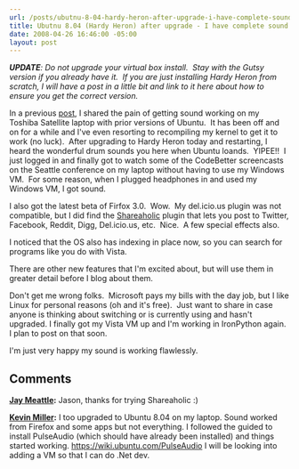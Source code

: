 ```yaml
---
url: /posts/ubutnu-8-04-hardy-heron-after-upgrade-i-have-complete-sound
title: Ubutnu 8.04 (Hardy Heron) after upgrade - I have complete sound!!
date: 2008-04-26 16:46:00 -05:00
layout: post
---
```


_**UPDATE**: Do not upgrade your virtual box install.  Stay with the Gutsy version if you already have it.  If you are just installing Hardy Heron from scratch, I will have a post in a little bit and link to it here about how to ensure you get the correct version._

In a previous [post](/blogs/jason_meridth/archive/2007/05/12/getting-sound-working-on-my-toshiba-laptop-with-ubuntu-7-04-feisty-fawn.aspx), I shared the pain of getting sound working on my Toshiba Satellite laptop with prior versions of Ubuntu.  It has been off and on for a while and I've even resorting to recompiling my kernel to get it to work (no luck).  After upgrading to Hardy Heron today and restarting, I heard the wonderful drum sounds you here when Ubuntu loands.  YIPEE!!  I just logged in and finally got to watch some of the CodeBetter screencasts on the Seattle conference on my laptop without having to use my Windows VM.  For some reason, when I plugged headphones in and used my Windows VM, I got sound.

I also got the latest beta of Firfox 3.0.  Wow.  My del.icio.us plugin was not compatible, but I did find the [Shareaholic](https://addons.mozilla.org/en-US/firefox/addon/5457) plugin that lets you post to Twitter, Facebook, Reddit, Digg, Del.icio.us, etc.  Nice.  A few special effects also.

I noticed that the OS also has indexing in place now, so you can search for programs like you do with Vista.

There are other new features that I'm excited about, but will use them in greater detail before I blog about them.

Don't get me wrong folks.  Microsoft pays my bills with the day job, but I like Linux for personal reasons (oh and it's free).  Just want to share in case anyone is thinking about switching or is currently using and hasn't upgraded. I finally got my Vista VM up and I'm working in IronPython again.  I plan to post on that soon.

I'm just very happy my sound is working flawlessly.

## Comments

**[Jay Meattle](#232 "2008-04-28 03:05:45"):** Jason, thanks for trying Shareaholic :)

**[Kevin Miller](#233 "2008-05-01 13:10:40"):** I too upgraded to Ubuntu 8.04 on my laptop. Sound worked from Firefox and some apps but not everything. I followed the guided to install PulseAudio (which should have already been installed) and things started working. <https://wiki.ubuntu.com/PulseAudio> I will be looking into adding a VM so that I can do .Net dev.
